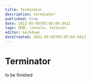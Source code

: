 ```yaml
---
title: Terminator
description: terminator
published: true
date: 2022-05-05T05:05:09.041Z
tags: 终端, console, terminal
editor: markdown
dateCreated: 2022-05-05T05:05:09.041Z
---
```


# Terminator

to be finished